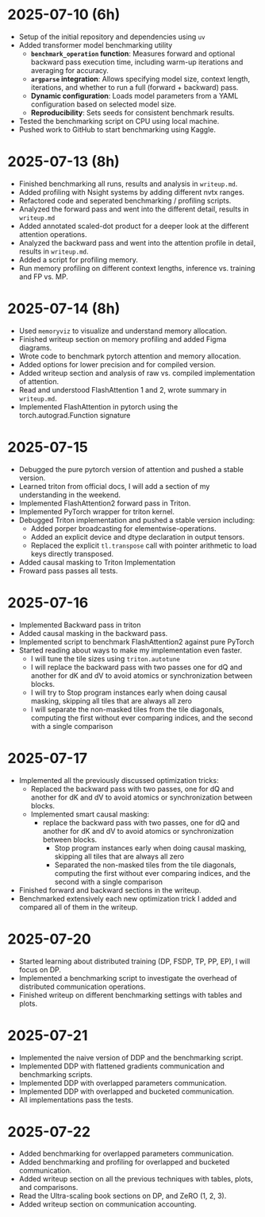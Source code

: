 # 2025-07-10 (6h)
- Setup of the initial repository and dependencies using `uv`
- Added transformer model benchmarking utility
  - **`benchmark_operation` function**: Measures forward and optional backward pass execution time, including warm-up iterations and averaging for accuracy.
  - **`argparse` integration**: Allows specifying model size, context length, iterations, and whether to run a full (forward + backward) pass.
  - **Dynamic configuration**: Loads model parameters from a YAML configuration based on selected model size.
  - **Reproducibility**: Sets seeds for consistent benchmark results.
- Tested the benchmarking script on CPU using local machine.
- Pushed work to GitHub to start benchmarking using Kaggle.

# 2025-07-13 (8h)
- Finished benchmarking all runs, results and analysis in `writeup.md`.
- Added profiling with Nsight systems by adding different nvtx ranges.
- Refactored code and seperated benchmarking / profiling scripts.
- Analyzed the forward pass and went into the different detail, results in `writeup.md`
- Added annotated scaled-dot product for a deeper look at the different attention operations.
- Analyzed the backward pass and went into the attention profile in detail, results in `writeup.md`.
- Added a script for profiling memory.
- Run memory profiling on different context lengths, inference vs. training and FP vs. MP.

# 2025-07-14 (8h)
- Used `memoryviz` to visualize and understand memory allocation.
- Finished writeup section on memory profiling and added Figma diagrams.
- Wrote code to benchmark pytorch attention and memory allocation.
- Added options for lower precision and for compiled version.
- Added writeup section and analysis of raw vs. compiled implementation of attention.
- Read and understood FlashAttention 1 and 2, wrote summary in `writeup.md`.
- Implemented FlashAttention in pytorch using the torch.autograd.Function signature

# 2025-07-15
- Debugged the pure pytorch version of attention and pushed a stable version.
- Learned triton from official docs, I will add a section of my understanding in the weekend.
- Implemented FlashAttention2 forward pass in Triton.
- Implemented PyTorch wrapper for triton kernel.
- Debugged Triton implementation and pushed a stable version including:
  - Added porper broadcasting for elementwise-operations.
  - Added an explicit device and dtype declaration in output tensors.
  - Replaced the explicit `tl.transpose` call with pointer arithmetic to load keys directly transposed.
- Added causal masking to Triton Implementation
- Froward pass passes all tests. 

# 2025-07-16
- Implemented Backward pass in triton
- Added causal masking in the backward pass.
- Implemented script to benchmark FlashAttention2 against pure PyTorch
- Started reading about ways to make my implementation even faster. 
  - I will tune the tile sizes using `triton.autotune`
  - I will replace the backward pass with two passes one for dQ and another for dK and dV to avoid atomics or synchronization between blocks.
  - I will try to Stop program instances early when doing causal masking, skipping all tiles that are always all zero
  - I will separate the non-masked tiles from the tile diagonals, computing the first without ever comparing indices, and the second with a single comparison

# 2025-07-17
+ Implemented all the previously discussed optimization tricks:
  + Replaced the backward pass with two passes, one for dQ and another for dK and dV to avoid atomics or synchronization between blocks.
  + Implemented smart causal masking:
    + replace the backward pass with two passes, one for dQ and another for dK and dV to avoid atomics or synchronization between blocks.
      - Stop program instances early when doing causal masking, skipping all tiles that are always all zero
      - Separated the non-masked tiles from the tile diagonals, computing the first without ever comparing indices, and the second with a single comparison
+ Finished forward and backward sections in the writeup. 
+ Benchmarked extensively each new optimization trick I added and compared all of them in the writeup.

# 2025-07-20
+ Started learning about distributed training (DP, FSDP, TP, PP, EP), I will focus on DP.
+ Implemented a benchmarking script to investigate the overhead of distributed communication operations. 
+ Finished writeup on different benchmarking settings with tables and plots.

# 2025-07-21
+ Implemented the naive version of DDP and the benchmarking script.
+ Implemented DDP with flattened gradients communication and benchmarking scripts.
+ Implemented DDP with overlapped parameters communication.
+ Implemented DDP with overlapped and bucketed communication.
+ All implementations pass the tests.

# 2025-07-22
+ Added benchmarking for overlapped parameters communication.
+ Added benchmarking and profiling for overlapped and bucketed communication. 
+ Added writeup section on all the previous techniques with tables, plots, and comparisons.
+ Read the Ultra-scaling book sections on DP, and ZeRO (1, 2, 3).
+ Added writeup section on communication accounting.
